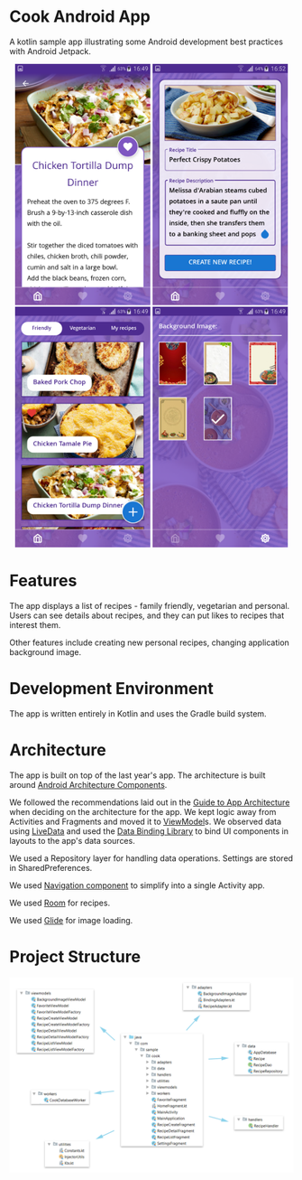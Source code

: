 Cook Android App
=========================

A kotlin sample app illustrating some Android development best practices with Android Jetpack.

<p align="center">
<img width="240" src="images/screenshot_detail.png">
<img width="240" src="images/screenshot_new_recipe.png">
<img width="240" src="images/screenshot_recipe_list.png">
<img width="240" src="images/screenshot_settings.png">
</p>

# Features

The app displays a list of recipes - family friendly, vegetarian and personal. Users can see details about recipes, and they can put likes to recipes that interest them. 

Other features include creating new personal recipes, changing application background image.

# Development Environment

The app is written entirely in Kotlin and uses the Gradle build system.

# Architecture

The app is built on top of the last year's app. The architecture is built around
[Android Architecture Components](https://developer.android.com/topic/libraries/architecture/).

We followed the recommendations laid out in the
[Guide to App Architecture](https://developer.android.com/jetpack/docs/guide)
when deciding on the architecture for the app. We kept logic away from
Activities and Fragments and moved it to
[ViewModel](https://developer.android.com/topic/libraries/architecture/viewmodel)s.
We observed data using
[LiveData](https://developer.android.com/topic/libraries/architecture/livedata)
and used the [Data Binding Library](https://developer.android.com/topic/libraries/data-binding/)
to bind UI components in layouts to the app's data sources.

We used a Repository layer for handling data operations. Settings are stored in
SharedPreferences.

We used [Navigation component](https://developer.android.com/guide/navigation)
to simplify into a single Activity app.

We used [Room](https://developer.android.com/jetpack/androidx/releases/room) for recipes.

We used [Glide](https://bumptech.github.io/glide) for image loading.

# Project Structure

<p align="center">
<img src="images/package_structure.png">
</p>
